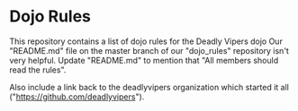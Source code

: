 Dojo Rules
==========

This repository contains a list of dojo rules for the Deadly Vipers dojo
Our "README.md" file on the master branch of our "dojo_rules" repository isn't very helpful. Update "README.md" to mention that "All members should read the rules".

Also include a link back to the deadlyvipers organization which started it all ("https://github.com/deadlyvipers").
